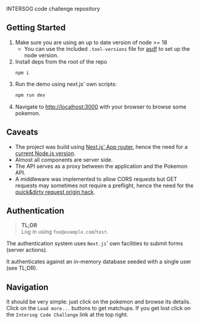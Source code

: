 INTERSOG code challenge repository

## Getting Started

1. Make sure you are using an up to date version of node >= 18
   - You can use the included `.tool-versions` file for [asdf](https://asdf-vm.com/) to set up the node version.
2. Install deps from the root of the repo 
    ```shell
    npm i
    ```
3. Run the demo using next.js' own scripts:
    ```bash
    npm run dev
    ```
4. Navigate to [http://localhost:3000](http://localhost:3000) with your browser to browse some pokemon.

## Caveats

- The project was build using [Next.js' App router](https://nextjs.org/docs#app-router-vs-pages-router), hence the need
for a [current Node.js version](https://nextjs.org/docs/getting-started/installation).
- Almost all components are server side.
- The API serves as a proxy between the application and the Pokemon API.
- A middleware was implemented to allow CORS requests but GET requests may sometimes not require a preflight, hence the
need for the [quick&dirty request origin hack](src%2Fmiddleware.ts).

## Authentication

> **TL;DR**  
> Log in using `foo@example.com`/`test`.

The authentication system uses `Next.js`' own facilities to submit forms (server actions).

It authenticates against an in-memory database seeded with a single user (see TL;DR).

## Navigation

It should be very simple: just click on the pokemon and browse its details. Click on the `Load more...` buttons to get 
matchups. If you get lost click on the `Intersog Code Challenge` link at the top right.